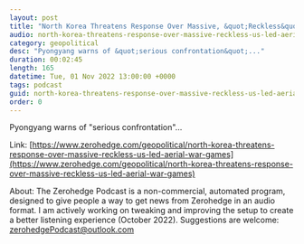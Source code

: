 ```yaml
---
layout: post
title: "North Korea Threatens Response Over Massive, &quot;Reckless&quot; US-Led Aerial War Games"
audio: north-korea-threatens-response-over-massive-reckless-us-led-aerial-war-games-0
category: geopolitical
desc: "Pyongyang warns of &quot;serious confrontation&quot;..."
duration: 00:02:45
length: 165
datetime: Tue, 01 Nov 2022 13:00:00 +0000
tags: podcast
guid: north-korea-threatens-response-over-massive-reckless-us-led-aerial-war-games-0
order: 0
---
```

Pyongyang warns of &quot;serious confrontation&quot;...

Link: [https://www.zerohedge.com/geopolitical/north-korea-threatens-response-over-massive-reckless-us-led-aerial-war-games](https://www.zerohedge.com/geopolitical/north-korea-threatens-response-over-massive-reckless-us-led-aerial-war-games)

About: The Zerohedge Podcast is a non-commercial, automated program, designed to give people a way to get news from Zerohedge in an audio format.  I am actively working on tweaking and improving the setup to create a better listening experience (October 2022).  Suggestions are welcome: [zerohedgePodcast@outlook.com](mailto:zerohedgePodcast@outlook.com)